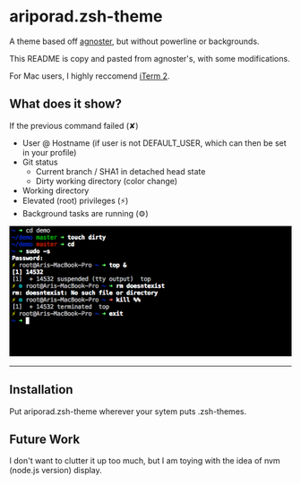 # ariporad.zsh-theme

A theme based off [agnoster](https://gist.github.com/agnoster/3712874), but
without powerline or backgrounds.

This README is copy and pasted from agnoster's, with some modifications.

For Mac users, I highly reccomend [iTerm 2](https://www.iterm2.com/).

## What does it show?

If the previous command failed (✘)
- User @ Hostname (if user is not DEFAULT_USER, which can then be set in your profile)
- Git status
  - Current branch / SHA1 in detached head state
  - Dirty working directory (color change)
- Working directory
- Elevated (root) privileges (⚡)
- Background tasks are running (⚙)

![Screenshot](https://raw.githubusercontent.com/ariporad/zsh-theme/master/screenshot.png)

---
## Installation 

Put ariporad.zsh-theme wherever your sytem puts .zsh-themes.


## Future Work

I don't want to clutter it up too much, but I am toying with the idea of nvm (node.js version) display.
